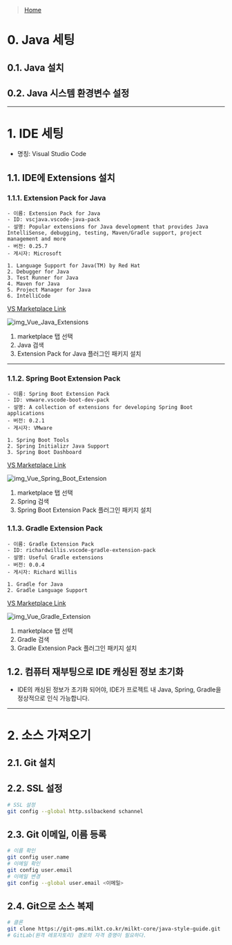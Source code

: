 > [Home](../README.md)

# 0. Java 세팅
## 0.1. Java 설치

## 0.2. Java 시스템 환경변수 설정

---
# 1. IDE 세팅
- 명칭: Visual Studio Code

## 1.1. IDE에 Extensions 설치

### 1.1.1. Extension Pack for Java
    - 이름: Extension Pack for Java
    - ID: vscjava.vscode-java-pack
    - 설명: Popular extensions for Java development that provides Java IntelliSense, debugging, testing, Maven/Gradle support, project management and more
    - 버전: 0.25.7
    - 게시자: Microsoft

    1. Language Support for Java(TM) by Red Hat
    2. Debugger for Java
    3. Test Runner for Java
    4. Maven for Java
    5. Project Manager for Java
    6. IntelliCode

[VS Marketplace Link](https://marketplace.visualstudio.com/items?itemName=vscjava.vscode-java-pack)

![img_Vue_Java_Extensions](./Docs-Ref/img_Vue_Java_Extensions.PNG)
1. marketplace 탭 선택
2. Java 검색
3. Extension Pack for Java 플러그인 패키지 설치
---

### 1.1.2. Spring Boot Extension Pack
    - 이름: Spring Boot Extension Pack
    - ID: vmware.vscode-boot-dev-pack
    - 설명: A collection of extensions for developing Spring Boot applications
    - 버전: 0.2.1
    - 게시자: VMware

    1. Spring Boot Tools
    2. Spring Initializr Java Support
    3. Spring Boot Dashboard

[VS Marketplace Link](https://marketplace.visualstudio.com/items?itemName=vmware.vscode-boot-dev-pack)

![img_Vue_Spring_Boot_Extension](./Docs-Ref/img_Vue_Spring_Boot_Extension.PNG)
1. marketplace 탭 선택
2. Spring 검색
3. Spring Boot Extension Pack 플러그인 패키지 설치

### 1.1.3. Gradle Extension Pack
    - 이름: Gradle Extension Pack
    - ID: richardwillis.vscode-gradle-extension-pack
    - 설명: Useful Gradle extensions
    - 버전: 0.0.4
    - 게시자: Richard Willis

    1. Gradle for Java
    2. Gradle Language Support

[VS Marketplace Link](https://marketplace.visualstudio.com/items?itemName=richardwillis.vscode-gradle-extension-pack)

![img_Vue_Gradle_Extension](./Docs-Ref/img_Vue_Gradle_Extension.PNG)
1. marketplace 탭 선택
2. Gradle 검색
3. Gradle Extension Pack 플러그인 패키지 설치

## 1.2. 컴퓨터 재부팅으로 IDE 캐싱된 정보 초기화
- IDE의 캐싱된 정보가 초기화 되어야, IDE가 프로젝트 내 Java, Spring, Gradle을 정상적으로 인식 가능합니다.

---
   
# 2. 소스 가져오기
## 2.1. Git 설치

## 2.2. SSL 설정
```bash
# SSL 설정
git config --global http.sslbackend schannel
```

## 2.3. Git 이메일, 이름 등록
```bash
# 이름 확인
git config user.name
# 이메일 확인
git config user.email
# 이메일 변경
git config --global user.email <이메일>
```

## 2.4. Git으로 소스 복제
```bash
# 클론
git clone https://git-pms.milkt.co.kr/milkt-core/java-style-guide.git
# GitLab(원격 레포지토리) 경로의 자격 증명이 필요하다.
```
